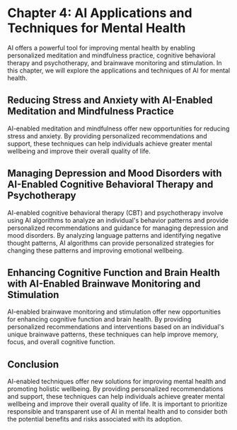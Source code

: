 Chapter 4: AI Applications and Techniques for Mental Health
===========================================================

AI offers a powerful tool for improving mental health by enabling personalized meditation and mindfulness practice, cognitive behavioral therapy and psychotherapy, and brainwave monitoring and stimulation. In this chapter, we will explore the applications and techniques of AI for mental health.

Reducing Stress and Anxiety with AI-Enabled Meditation and Mindfulness Practice
-------------------------------------------------------------------------------

AI-enabled meditation and mindfulness offer new opportunities for reducing stress and anxiety. By providing personalized recommendations and support, these techniques can help individuals achieve greater mental wellbeing and improve their overall quality of life.

Managing Depression and Mood Disorders with AI-Enabled Cognitive Behavioral Therapy and Psychotherapy
-----------------------------------------------------------------------------------------------------

AI-enabled cognitive behavioral therapy (CBT) and psychotherapy involve using AI algorithms to analyze an individual's behavior patterns and provide personalized recommendations and guidance for managing depression and mood disorders. By analyzing language patterns and identifying negative thought patterns, AI algorithms can provide personalized strategies for changing these patterns and improving emotional wellbeing.

Enhancing Cognitive Function and Brain Health with AI-Enabled Brainwave Monitoring and Stimulation
--------------------------------------------------------------------------------------------------

AI-enabled brainwave monitoring and stimulation offer new opportunities for enhancing cognitive function and brain health. By providing personalized recommendations and interventions based on an individual's unique brainwave patterns, these techniques can help improve memory, focus, and overall cognitive function.

Conclusion
----------

AI-enabled techniques offer new solutions for improving mental health and promoting holistic wellbeing. By providing personalized recommendations and support, these techniques can help individuals achieve greater mental wellbeing and improve their overall quality of life. It is important to prioritize responsible and transparent use of AI in mental health and to consider both the potential benefits and risks associated with its adoption.
